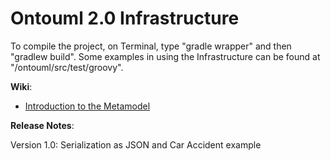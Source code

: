 # Ontouml 2.0 Infrastructure

To compile the project, on Terminal, type "gradle wrapper" and then "gradlew build". Some examples in using the Infrastructure can be found at "/ontouml/src/test/groovy".

**Wiki**: 

- [Introduction to the Metamodel](https://github.com/johnguerson/groovy-ontouml2/wiki/Metamodel-Overview)

**Release Notes**:

Version 1.0: Serialization as JSON and Car Accident example
